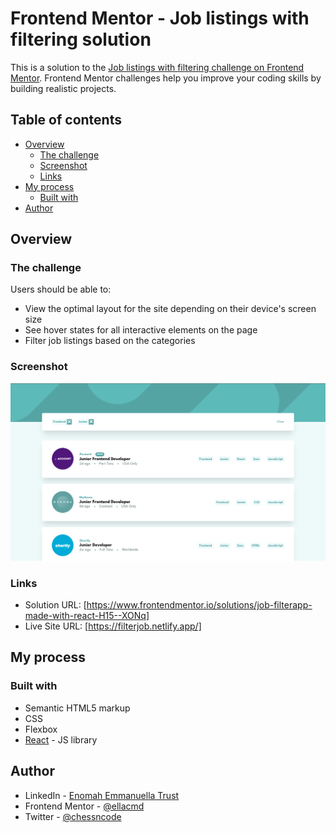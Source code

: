 # Frontend Mentor - Job listings with filtering solution

This is a solution to the [Job listings with filtering challenge on Frontend Mentor](https://www.frontendmentor.io/challenges/job-listings-with-filtering-ivstIPCt). Frontend Mentor challenges help you improve your coding skills by building realistic projects. 

## Table of contents

- [Overview](#overview)
  - [The challenge](#the-challenge)
  - [Screenshot](#screenshot)
  - [Links](#links)
- [My process](#my-process)
  - [Built with](#built-with)
- [Author](#author)




## Overview

### The challenge

Users should be able to:

- View the optimal layout for the site depending on their device's screen size
- See hover states for all interactive elements on the page
- Filter job listings based on the categories

### Screenshot

![](./screenshot.png)



### Links

- Solution URL: [https://www.frontendmentor.io/solutions/job-filterapp-made-with-react-H15--XONq]
- Live Site URL: [https://filterjob.netlify.app/]

## My process

### Built with

- Semantic HTML5 markup
- CSS 
- Flexbox
- [React](https://reactjs.org/) - JS library


## Author

- LinkedIn - [Enomah Emmanuella Trust](https://www.linkedin.com/in/emmanuella-trust-enomah-b95841122/)
- Frontend Mentor - [@ellacmd](https://www.frontendmentor.io/profile/ellacmd)
- Twitter - [@chessncode](https://www.twitter.com/chessncode)




